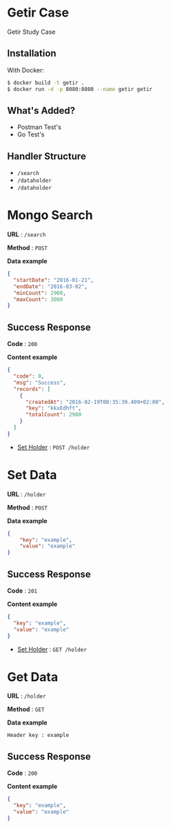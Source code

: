 # Getir Case

Getir Study Case

## Installation

With Docker:

```sh
$ docker build -t getir .
$ docker run -d -p 8080:8080 --name getir getir
```

## What's Added?
- Postman Test's
- Go Test's

## Handler Structure

- `/search`
- `/dataholder`
- `/dataholder`



# Mongo Search 

**URL** : `/search`

**Method** : `POST`

**Data example**

```json
{
  "startDate": "2016-01-21",
  "endDate": "2016-03-02",
  "minCount": 2900,
  "maxCount": 3000
}
```

## Success Response

**Code** : `200`

**Content example**

```json
{
  "code": 0,
  "msg": "Success",
  "records": [
    {
      "createdAt": "2016-02-19T08:35:39.409+02:00",
      "key": "kkxEdhft",
      "totalCount": 2980
    }
  ]
}
```

* [Set Holder]() : `POST /holder`

# Set Data

**URL** : `/holder`

**Method** : `POST`

**Data example**

```json
{
    "key": "example",
    "value": "example"
}
```

## Success Response

**Code** : `201`

**Content example**

```json
{
  "key": "example",
  "value": "example"
}
```
* [Set Holder]() : `GET /holder`

# Get Data
**URL** : `/holder`

**Method** : `GET`

**Data example**

```
Header key : example
```

## Success Response

**Code** : `200`

**Content example**

```json
{
  "key": "example",
  "value": "example"
}
```